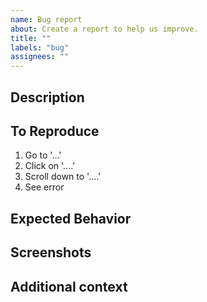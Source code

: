 ```yaml
---
name: Bug report
about: Create a report to help us improve.
title: ""
labels: "bug"
assignees: ""
---
```


## Description

<!-- A clear and concise description of the bug. -->
<!-- The sections suggested are intended to make it easy to create a -->
<!-- descriptive bug report. Change as needed! -->

## To Reproduce

<!-- Steps to reproduce the bug: -->

1. Go to '...'
2. Click on '....'
3. Scroll down to '....'
4. See error

## Expected Behavior

<!-- A description of what you expected to happen. -->

## Screenshots

<!-- Would including screenshots help explain the problem? -->

## Additional context

<!-- Is there any additional context that would be helpful? -->
